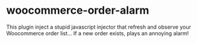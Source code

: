 woocommerce-order-alarm
=======================

This plugin inject a stupid javascript injector that refresh and observe your Woocommerce order list... If a new order exists, plays an annoying alarm!
